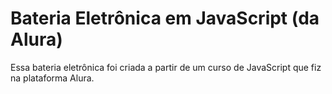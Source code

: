 # Bateria Eletrônica em JavaScript (da Alura)

Essa bateria eletrônica foi criada a partir de um curso de JavaScript que fiz na plataforma Alura.
